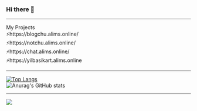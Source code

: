 ### Hi there 👋

<hr>
  My Projects  <br>
⚡https://blogchu.alims.online/ <br>
⚡https://notchu.alims.online/  <br>
⚡https://chat.alims.online/  <br>
⚡https://yilbasikart.alims.online  
<hr>

[![Top Langs](https://github-readme-stats.vercel.app/api/top-langs/?username=alionboard&layout=compact)](https://github.com/anuraghazra/github-readme-stats)  
![Anurag's GitHub stats](https://github-readme-stats.vercel.app/api?username=alionboard&show_icons=true&hide=issues&count_private=true)  

<hr>

![](https://komarev.com/ghpvc/?username=alionboard&color=blue)
